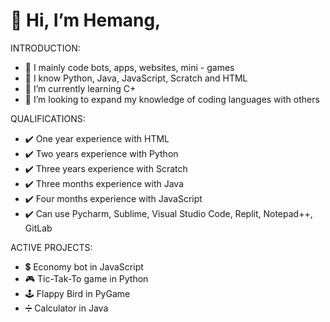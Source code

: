 # 👋 Hi, I’m Hemang, 

INTRODUCTION: 
- 👀 I mainly code bots, apps, websites, mini - games
- 🥳 I know Python, Java, JavaScript, Scratch and HTML
- 🌱 I’m currently learning C+
- 💞️ I’m looking to expand my knowledge of coding languages with others

QUALIFICATIONS: 
- ✔️ One year experience with HTML
- ✔️ Two years experience with Python
- ✔️ Three years experience with Scratch
- ✔️ Three months experience with Java
- ✔️ Four months experience with JavaScript
- ✔️ Can use Pycharm, Sublime, Visual Studio Code, Replit, Notepad++, GitLab
  
ACTIVE PROJECTS:
- 💲 Economy bot in JavaScript
- 🎮 Tic-Tak-To game in Python
- 🕹️ Flappy Bird in PyGame
- ➗ Calculator in Java


<!---
Zemerik/Zemerik is a ✨ special ✨ repository because its `README.md` (this file) appears on your GitHub profile.
You can click the Preview link to take a look at your changes.
--->
